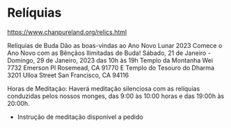 # Relíquias

https://www.chanpureland.org/relics.html


Relíquias de Buda Dão as boas-vindas ao Ano Novo Lunar 2023
Comece o Ano Novo com as Bênçãos Ilimitadas de Buda!
Sábado, 21 de Janeiro - Domingo, 29 de Janeiro, 2023 das 10h às 19h
Templo da Montanha Wei 7732 Emerson Pl Rosemead, CA 91770 E
Templo do Tesouro do Dharma 3201 Ulloa Street San Francisco, CA 94116

Horas de Meditação: 
Haverá meditação silenciosa com as relíquias conduzidas pelos nossos monges, das 9:00 às 10:00 horas
e das 19:00h às 20:00h. 
  * Instrução de meditação disponível a pedido